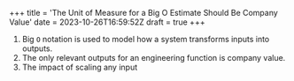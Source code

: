 +++
title = 'The Unit of Measure for a Big O Estimate Should Be Company Value'
date = 2023-10-26T16:59:52Z
draft = true
+++

1. Big `O` notation is used to model how a system transforms inputs into outputs.
2. The only relevant outputs for an engineering function is company value.
3. The impact of scaling any input 